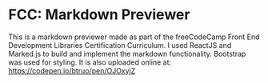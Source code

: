 # FCC: Markdown Previewer
This is a markdown previewer made as part of the freeCodeCamp Front End Development Libraries Certification Curriculum.
I used ReactJS and Marked.js to build and implement the markdown functionality. Bootstrap was used for styling.
It is also uploaded online at: 
https://codepen.io/btruo/pen/OJOxyjZ